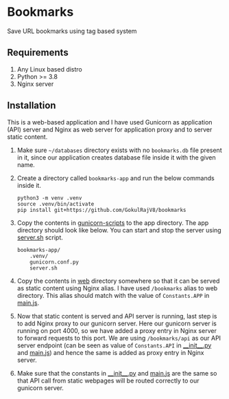 # Bookmarks

Save URL bookmarks using tag based system

## Requirements

1. Any Linux based distro
2. Python >= 3.8
3. Nginx server

## Installation

This is a web-based application and I have used Gunicorn as application (API) server and Nginx as web server for application proxy and to server static content.

1. Make sure `~/databases` directory exists with no `bookmarks.db` file present in it, since our application creates database file inside it with the given name.

2. Create a directory called `bookmarks-app` and run the below commands inside it.

    ```
    python3 -m venv .venv
    source .venv/bin/activate
    pip install git+https://github.com/GokulRajV8/bookmarks
    ```

3. Copy the contents in [gunicorn-scripts](gunicorn-scripts/) to the app directory. The app directory should look like below. You can start and stop the server using [server.sh](gunicorn-scripts/server.sh) script.

    ```
    bookmarks-app/
        .venv/
        gunicorn.conf.py
        server.sh
    ```

4. Copy the contents in [web](web/) directory somewhere so that it can be served as static content using Nginx alias. I have used `/bookmarks` alias to web directory. This alias should match with the value of `Constants.APP` in [main.js](web/static/js/main.js).

5. Now that static content is served and API server is running, last step is to add Nginx proxy to our gunicorn server. Here our gunicorn server is running on port 4000, so we have added a proxy entry in Nginx server to forward requests to this port. We are using `/bookmarks/api` as our API server endpoint (can be seen as value of `Constants.API` in [\_\_init\_\_.py](server/__init__.py) and [main.js](web/static/js/main.js)) and hence the same is added as proxy entry in Nginx server.

6. Make sure that the constants in [\_\_init\_\_.py](server/__init__.py) and [main.js](web/static/js/main.js) are the same so that API call from static webpages will be routed correctly to our gunicorn server.
